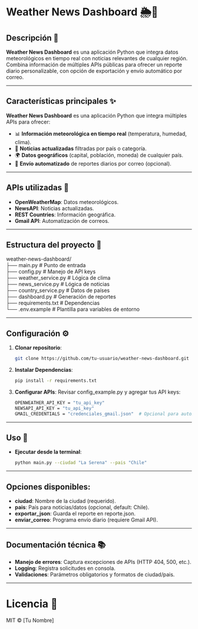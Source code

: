 # Weather News Dashboard 🌦️📰  

## Descripción 📝  
**Weather News Dashboard** es una aplicación Python que integra datos meteorológicos en tiempo real con noticias relevantes de cualquier región. Combina información de múltiples APIs públicas para ofrecer un reporte diario personalizable, con opción de exportación y envío automático por correo.  

---

## Características principales ✨  
**Weather News Dashboard** es una aplicación Python que integra múltiples APIs para ofrecer:  
- 📊 **Información meteorológica en tiempo real** (temperatura, humedad, clima).  
- 📰 **Noticias actualizadas** filtradas por país o categoría.  
- 🌍 **Datos geográficos** (capital, población, moneda) de cualquier país.  
- 📩 **Envío automatizado** de reportes diarios por correo (opcional).  

---

## APIs utilizadas 🔗  
- **OpenWeatherMap**: Datos meteorológicos.  
- **NewsAPI**: Noticias actualizadas.  
- **REST Countries**: Información geográfica.  
- **Gmail API**: Automatización de correos.  

---

## Estructura del proyecto 📂  
weather-news-dashboard/  
├── main.py                # Punto de entrada  
├── config.py              # Manejo de API keys  
├── weather_service.py     # Lógica de clima  
├── news_service.py        # Lógica de noticias  
├── country_service.py     # Datos de países  
├── dashboard.py           # Generación de reportes  
├── requirements.txt       # Dependencias  
└── .env.example           # Plantilla para variables de entorno  

---

## Configuración ⚙️  
1. **Clonar repositorio**:  
   ```bash  
   git clone https://github.com/tu-usuario/weather-news-dashboard.git  

2. **Instalar Dependencias**:
    ```bash
    pip install -r requirements.txt 

3. **Configurar APIs**:
    Revisar config_example.py y agregar tus API keys:
    ```bash
    OPENWEATHER_API_KEY = "tu_api_key"  
    NEWSAPI_API_KEY = "tu_api_key"  
    GMAIL_CREDENTIALS = "credenciales_gmail.json"  # Opcional para automatización  

---

## Uso 🚀
- **Ejecutar desde la terminal**:
    ```bash
    python main.py --ciudad "La Serena" --pais "Chile"

--- 

## Opciones disponibles:
- **ciudad**: Nombre de la ciudad (requerido).
- **pais**: País para noticias/datos (opcional, default: Chile).
- **exportar_json**: Guarda el reporte en reporte.json.
- **enviar_correo**: Programa envío diario (requiere Gmail API).

---

## Documentación técnica 📚
- **Manejo de errores**: Captura excepciones de APIs (HTTP 404, 500, etc.).
- **Logging**: Registra solicitudes en consola.
- **Validaciones**: Parámetros obligatorios y formatos de ciudad/pais.

---

# Licencia 📜
MIT © [Tu Nombre]
